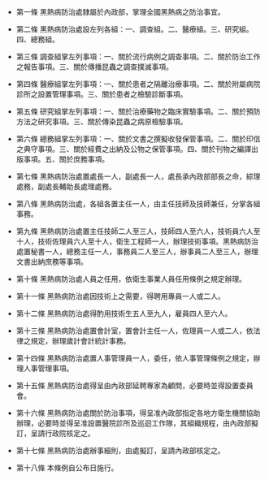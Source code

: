 * 第一條 黑熱病防治處隸屬於內政部，掌理全國黑熱病之防治事宜。

* 第二條 黑熱病防治處設左列各組：一、調查組。二、醫療組。三、研究組。四、總務組。

* 第三條 調查組掌左列事項：一、關於流行病例之調查事項。二、關於防治工作之報告事項。三、關於傳播昆蟲之調查撲滅事項。

* 第四條 醫療組掌左列事項：一、關於患者之隔離治療事項。二、關於附屬病院診所之設置管理事項。三、關於患者之檢驗診斷事項。

* 第五條 研究組掌左列事項：一、關於治療藥物之臨床實驗事項。二、關於預防方法之研究事項。三、關於傳染昆蟲之病原檢驗事項。

* 第六條 總務組掌左列事項：一、關於文書之撰擬收發保管事項。二、關於印信之典守事項。三、關於經費之出納及公物之保管事項。四、關於刊物之編譯出版事項。五、關於庶務事項。

* 第七條 黑熱病防治處置處長一人，副處長一人，處長承內政部部長之命，綜理處務，副處長輔助長處理處務。

* 第八條 黑熱病防治處，各組各置主任一人，由主任技師及技師兼任，分掌各組事務。

* 第九條 黑熱病防治處置主任技師二人至三人，技師四人至六人，技術員六人至十人，技術佐理員六人至十人，衛生工程師一人，辦理技術事項。黑熱病防治處置秘書一人，總務主任一人，事務員二人至三人，辦事員二人至三人，辦理文書出納庶務等事項。

* 第十條 黑熱病防治處人員之任用，依衛生事業人員任用條例之規定辦理。

* 第十一條 黑熱病防治處因技術上之需要，得聘用專員一人或二人。

* 第十二條 黑熱病防治處得酌用技術生五人至九人，雇員四人至六人。

* 第十三條 黑熱病防治處置會計室，置會計主任一人，佐理員一人或二人，依法律之規定，辦理歲計會計統計事務。

* 第十四條 黑熱病防治處置人事管理員一人，委任，依人事管理條例之規定，辦理人事管理事項。

* 第十五條 黑熱病防治處得呈由內政部延聘專家為顧問，必要時並得設置委員會。

* 第十六條 黑熱病防治處關於防治事項，得呈准內政部指定各地方衛生機關協助辦理，必要時並得呈准設置醫院診所及巡迴工作隊，其組織規程，由內政部擬訂，呈請行政院核定之。

* 第十七條 黑熱病防治處辦事細則，由處擬訂，呈請內政部核定之。

* 第十八條 本條例自公布日施行。


